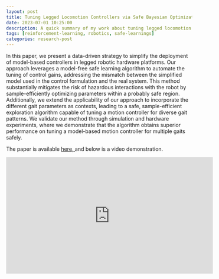 ```yaml
---
layout: post
title: Tuning Legged Locomotion Controllers via Safe Bayesian Optimization
date: 2023-07-01 10:25:00
description: A quick summary of my work about tuning legged locomotion controllers via safe Bayesian optimization.
tags: [reinforcement-learning, robotics, safe-learnings]
categories: research-post
---
```

In this paper, we present a data-driven strategy to simplify the deployment of
model-based controllers in legged robotic hardware platforms. Our approach
leverages a model-free safe learning algorithm to automate the tuning of control
gains, addressing the mismatch between the simplified model used in the control
formulation and the real system. This method substantially mitigates the risk of
hazardous interactions with the robot by sample-efficiently optimizing parameters
within a probably safe region. Additionally, we extend the applicability of our
approach to incorporate the different gait parameters as contexts, leading to a safe,
sample-efficient exploration algorithm capable of tuning a motion controller for
diverse gait patterns. We validate our method through simulation and hardware
experiments, where we demonstrate that the algorithm obtains superior performance
on tuning a model-based motion controller for multiple gaits safely.


The paper is available <a href="https://arxiv.org/pdf/2306.07092.pdf"> here, </a> and below is a video demonstration.

<iframe width="560" height="315" src="https://www.youtube.com/embed/pceHWpFr3ng" title="YouTube video player" frameborder="0" allow="accelerometer; autoplay; clipboard-write; encrypted-media; gyroscope; picture-in-picture; web-share" allowfullscreen></iframe>
